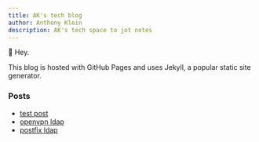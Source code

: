 ```yaml
---
title: AK's tech blog
author: Anthony Klein
description: AK's tech space to jot notes
---
```


👋 Hey.

This blog is hosted with GitHub Pages and uses Jekyll, a popular static site generator.

### Posts
* [test post](https://b.aklein.me/2023/08/27/test-post.html)
* [openvpn ldap](https://b.aklein.me/2017/02/08/ldap-openvpn.html)
* [postfix ldap](https://b.aklein.me/2016/01/08/postfix-ldap.html)
